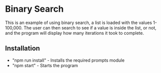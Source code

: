 # Binary Search 
This is an example of using binary search, a list is loaded with the values 1-100,000. The user can then search to see if a value is inside the list, or not, and the program will display how many iterations it took to complete. 

## Installation

- "npm run install" - Installs the required prompts module
- "npm start" - Starts the program
